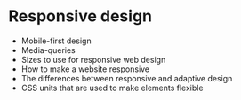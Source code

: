 # Responsive design

* Mobile-first design
* Media-queries
* Sizes to use for responsive web design
* How to make a website responsive
* The differences between responsive and adaptive design
* CSS units that are used to make elements flexible